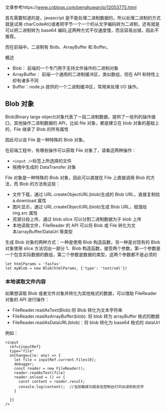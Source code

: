 文章参考https://www.cnblogs.com/penghuwan/p/12053775.html

首先需要知道的是，javascript 是不能处理二进制数据的，所以处理二进制的方式就是试用 charCodeAt()或者把字节一个一个的从文字编码转为二进制，还有就是可以把二进制转为 base64 编码,这两种方式不仅速度慢，而且容易出错，因此不推荐。

而在前端中，二进制有 Bolb、ArrayBuffer 和 Buffer。

概述

- Blob： 前端的一个专门用于支持文件操作的二进制对象
- ArrayBuffer： 前端一个通用的二进制缓冲区，类似数组，但在 API 和特性上却有诸多不同
- Buffer：node.js 提供的一个二进制缓冲区，常用来处理 I/O 操作。

## Blob 对象

Blob(Binary large object)对象代表了一段二进制数据，提供了一些列的操作接口，其他操作二进制数据的 API，比如 file 对象，都是建立在 blob 对象的基础上的，File 继承了 Blob 的所有属性

因此可以说 File 是一种特殊的 Blob 对象。

在前端工程中，有哪些操作可以获取 File 对象了，请看这两种操作：

- `<input />`标签上所选择的文件
- 拖拽中生成的 DataTransfer 对象

File 对象是一种特殊的 Blob 对象，因此可以直接在 File 上直接调用 Blob 的方法，而 Blob 的方法有这些：

- 文件下载，通过 URL.createObjectURL(blob)生成的 Blob URL，直接复制给 a.download 属性
- 图片显示，通过 URL.createObjectURL(blob)生成 Blob URL，赋值给 img.src 属性
- 资源分段上传，通过 blob.slice 可以分割二进制数据为子 blob 上传
- 本地读取文件，FileReader 的 API 可以将 Blob 或 File 转化为文本/arrayBuffer/DataUrl 等类型

生成 Blob 对象的两种方式：一种是使用 Blob 构造函数，另一种是对现有的 Blob 对象使用 slice 方法切出一部分
1、Blob 构造函数，接受两个参数，第一个参数是一个包含实际数据的数组，第二个参数是数据的类型，这两个参数都不是必须的

```
let htmlParams = 'fasfas'
let myBlob = new Blob(htmlParams, {'type': 'text/xml'})
```

### 本地读取文件内容

如果想读取 Blob 或者文件对象并转化为其他格式的数据，可以借助 FileReader 对象的 API 进行操作：

- FileReader.readAsText(Blob):将 Blob 转化为文本字符串
- FileReader.readAsArrayBuffer(blob): 将 blob 转为 arrayBuffer 格式的数据
- FileReader.readAsDataURL(blob)：将 blob 转化为 base64 格式的 dataUrl

例如：

```
<input
  ref={inputRef}
  type="file"
  onChange={(e: any) => {
    let file = inputRef.current.files[0];
    debugger;
    const reader = new FileReader();
    reader.readAsText(file)
    reader.onload = () => {
      const content = reader.result;
      console.log(content);  //当加载成功就会在控制台打印出读到到文件
    }

  }}
/>
```
